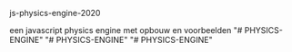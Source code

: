 js-physics-engine-2020

een javascript physics engine met opbouw en voorbeelden
"# PHYSICS-ENGINE" 
"# PHYSICS-ENGINE" 
"# PHYSICS-ENGINE" 
